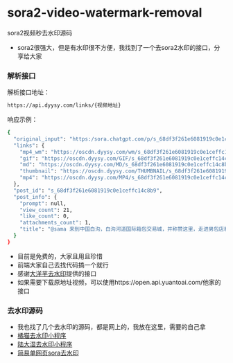 # sora2-video-watermark-removal
sora2视频秒去水印源码
- sora2很强大，但是有水印很不方便，我找到了一个去sora2水印的接口，分享给大家

### 解析接口
解析接口地址：
```bash
https://api.dyysy.com/links/{视频地址}
```
响应示例：
```bash
{
  "original_input": "https:/sora.chatgpt.com/p/s_68df3f261e6081919c0e1ceffc14c8b9",
  "links": {
    "mp4_wm": "https://oscdn.dyysy.com/wm/s_68df3f261e6081919c0e1ceffc14c8b9.mp4",
    "gif": "https://oscdn.dyysy.com/GIF/s_68df3f261e6081919c0e1ceffc14c8b9.gif",
    "md": "https://oscdn.dyysy.com/MD/s_68df3f261e6081919c0e1ceffc14c8b9.mp4",
    "thumbnail": "https://oscdn.dyysy.com/THUMBNAIL/s_68df3f261e6081919c0e1ceffc14c8b9.webp",
    "mp4": "https://oscdn.dyysy.com/MP4/s_68df3f261e6081919c0e1ceffc14c8b9.mp4"
  },
  "post_id": "s_68df3f261e6081919c0e1ceffc14c8b9",
  "post_info": {
    "prompt": null,
    "view_count": 21,
    "like_count": 0,
    "attachments_count": 1,
    "title": "@sama 来到中国白沟，白沟河道国际箱包交易城，并称赞这里，走进男包店和店主沟通，并且拿起一个包背在身上，然后称赞这个包包，全程中文交流"
  }
}
```
- 目前是免费的，大家且用且珍惜
- 前端大家自己去找代码搞一个就行
- 感谢[大洋芋去水印](https://api.dyysy.com/links/)提供的接口
- 如果需要下载原地址视频，可以使用https://open.api.yuantoai.com/他家的接口
### 去水印源码
- 我也找了几个去水印的源码，都是网上的，我放在这里，需要的自己拿
- [橘猫去水印小程序](https://github.com/xiaolou888/jumao)
- [陆大湿去水印小程序](https://github.com/xiaolou888/ludashi)
- [简易单网页sora去水印](https://github.com/xiaolou888/qushuiyin-jianyi)
